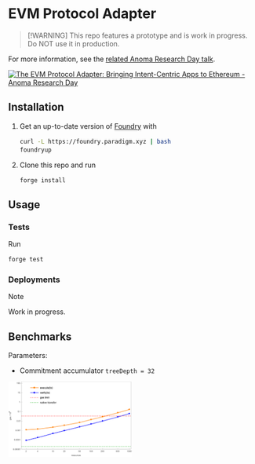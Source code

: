 # EVM Protocol Adapter

> [!WARNING] This repo features a prototype and is work in progress. Do NOT use
> it in production.

For more information, see the
[related Anoma Research Day talk](https://www.youtube.com/watch?v=rKFZsOw360U).

<div align="left">
  <a href="https://www.youtube.com/watch?v=rKFZsOw360U">
     <img src="https://img.youtube.com/vi/rKFZsOw360U/0.jpg" 
       alt="The EVM Protocol Adapter: Bringing Intent-Centric Apps to Ethereum - Anoma Research Day"
       style="width:50%;">
  </a>
</div>

## Installation

1. Get an up-to-date version of [Foundry](https://github.com/foundry-rs/foundry)
   with

   ```sh
   curl -L https://foundry.paradigm.xyz | bash
   foundryup
   ```

2. Clone this repo and run
   ```sh
   forge install
   ```

## Usage

### Tests

Run

```sh
forge test
```

### Deployments

> [!NOTE]  
> Work in progress.

## Benchmarks

Parameters:

- Commitment accumulator `treeDepth = 32`

<img src=".assets/Benchmark.png" width=50% alt="Protocol adapter benchmark for a Merkle tree depth of 32.">
